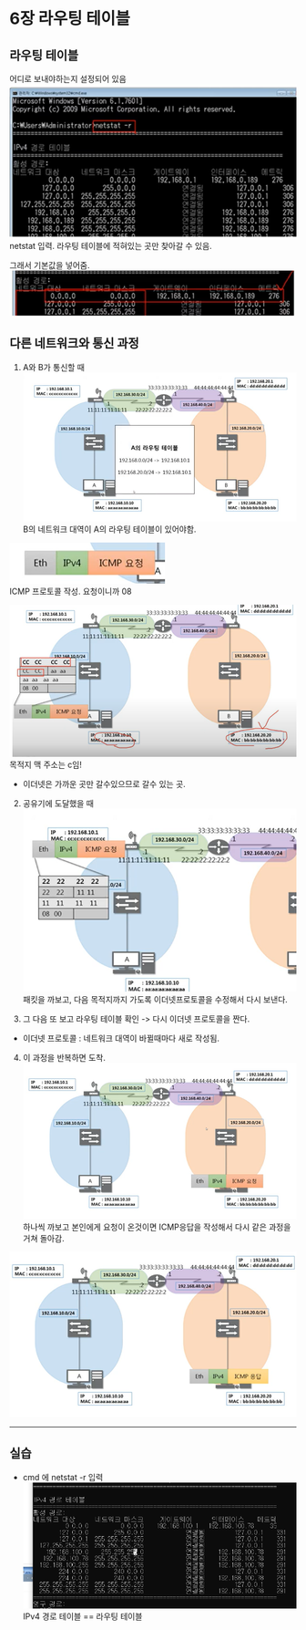 # 6장 라우팅 테이블

## 라우팅 테이블
어디로 보내야하는지 설정되어 있음  
![Alt text](image-9.png)  
netstat 입력.
라우팅 테이블에 적혀있는 곳만 찾아갈 수 있음.  


그래서 기본값을 넣어줌.  
![Alt text](image-10.png)  

## 다른 네트워크와 통신 과정
1. A와 B가 통신할 때  
![Alt text](image-11.png)  
B의 네트워크 대역이 A의 라우팅 테이블이 있어야함.

![Alt text](image-12.png)  
ICMP 프로토콜 작성. 
요청이니까 08

![Alt text](image-13.png)  
목적지 맥 주소는 c임!
- 이더넷은 가까운 곳만 갈수있으므로 갈수 있는 곳.

2. 공유기에 도달했을 때
![Alt text](image-14.png)  
패킷을 까보고, 다음 목적지까지 가도록 이더넷프로토콜을 수정해서 다시 보낸다.

3. 그 다음 또 보고 라우팅 테이블 확인 -> 
다시 이더넷 프로토콜을 짠다.

* 이더넷 프로토콜 : 네트워크 대역이 바뀔때마다 새로 작성됨.


4. 이 과정을 반복하면 도착.
![Alt text](image-15.png)  
하나씩 까보고 본인에게 요청이 온것이면 ICMP응답을 작성해서 다시 같은 과정을 거쳐 돌아감.  

![Alt text](image-16.png)  

---

## 실습
- cmd 에 netstat -r 입력  
![Alt text](image-17.png)
IPv4 경로 테이블 == 라우팅 테이블

